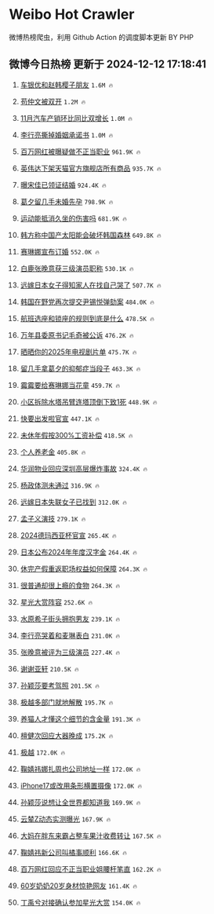 # Weibo Hot Crawler 



微博热榜爬虫，利用 Github Action 的调度脚本更新 BY PHP 


## 微博今日热榜 更新于 2024-12-12 17:18:41 
1. [车银优和赵韩樱子朋友](https://s.weibo.com/weibo?q=%E8%BD%A6%E9%93%B6%E4%BC%98%E5%92%8C%E8%B5%B5%E9%9F%A9%E6%A8%B1%E5%AD%90%E6%9C%8B%E5%8F%8B&t=31&band_rank=1&Refer=top) `1.6M 🔥` 

1. [苟仲文被双开](https://s.weibo.com/weibo?q=%23%E8%8B%9F%E4%BB%B2%E6%96%87%E8%A2%AB%E5%8F%8C%E5%BC%80%23&t=31&band_rank=2&Refer=top) `1.2M 🔥` 

1. [11月汽车产销环比同比双增长](https://s.weibo.com/weibo?q=%2311%E6%9C%88%E6%B1%BD%E8%BD%A6%E4%BA%A7%E9%94%80%E7%8E%AF%E6%AF%94%E5%90%8C%E6%AF%94%E5%8F%8C%E5%A2%9E%E9%95%BF%23&t=31&band_rank=3&Refer=top) `1.0M 🔥` 

1. [李行亮撕掉婚姻承诺书](https://s.weibo.com/weibo?q=%23%E6%9D%8E%E8%A1%8C%E4%BA%AE%E6%92%95%E6%8E%89%E5%A9%9A%E5%A7%BB%E6%89%BF%E8%AF%BA%E4%B9%A6%23&t=31&band_rank=4&Refer=top) `1.0M 🔥` 

1. [百万网红被曝疑做不正当职业](https://s.weibo.com/weibo?q=%23%E7%99%BE%E4%B8%87%E7%BD%91%E7%BA%A2%E8%A2%AB%E6%9B%9D%E7%96%91%E5%81%9A%E4%B8%8D%E6%AD%A3%E5%BD%93%E8%81%8C%E4%B8%9A%23&t=31&band_rank=5&Refer=top) `961.9K 🔥` 

1. [英伟达下架天猫官方旗舰店所有商品](https://s.weibo.com/weibo?q=%23%E8%8B%B1%E4%BC%9F%E8%BE%BE%E4%B8%8B%E6%9E%B6%E5%A4%A9%E7%8C%AB%E5%AE%98%E6%96%B9%E6%97%97%E8%88%B0%E5%BA%97%E6%89%80%E6%9C%89%E5%95%86%E5%93%81%23&t=31&band_rank=6&Refer=top) `935.7K 🔥` 

1. [曝宋佳已领证结婚](https://s.weibo.com/weibo?q=%E6%9B%9D%E5%AE%8B%E4%BD%B3%E5%B7%B2%E9%A2%86%E8%AF%81%E7%BB%93%E5%A9%9A&t=31&band_rank=7&Refer=top) `924.4K 🔥` 

1. [葛夕留几手未婚先孕](https://s.weibo.com/weibo?q=%E8%91%9B%E5%A4%95%E7%95%99%E5%87%A0%E6%89%8B%E6%9C%AA%E5%A9%9A%E5%85%88%E5%AD%95&t=31&band_rank=8&Refer=top) `798.9K 🔥` 

1. [运动能抵消久坐的伤害吗](https://s.weibo.com/weibo?q=%23%E8%BF%90%E5%8A%A8%E8%83%BD%E6%8A%B5%E6%B6%88%E4%B9%85%E5%9D%90%E7%9A%84%E4%BC%A4%E5%AE%B3%E5%90%97%23&t=31&band_rank=9&Refer=top) `681.9K 🔥` 

1. [韩方称中国产太阳能会破坏韩国森林](https://s.weibo.com/weibo?q=%23%E9%9F%A9%E6%96%B9%E7%A7%B0%E4%B8%AD%E5%9B%BD%E4%BA%A7%E5%A4%AA%E9%98%B3%E8%83%BD%E4%BC%9A%E7%A0%B4%E5%9D%8F%E9%9F%A9%E5%9B%BD%E6%A3%AE%E6%9E%97%23&t=31&band_rank=10&Refer=top) `649.8K 🔥` 

1. [赛琳娜宣布订婚](https://s.weibo.com/weibo?q=%23%E8%B5%9B%E7%90%B3%E5%A8%9C%E5%AE%A3%E5%B8%83%E8%AE%A2%E5%A9%9A%23&t=31&band_rank=11&Refer=top) `552.0K 🔥` 

1. [白鹿张晚意获三级演员职称](https://s.weibo.com/weibo?q=%23%E7%99%BD%E9%B9%BF%E5%BC%A0%E6%99%9A%E6%84%8F%E8%8E%B7%E4%B8%89%E7%BA%A7%E6%BC%94%E5%91%98%E8%81%8C%E7%A7%B0%23&t=31&band_rank=12&Refer=top) `530.1K 🔥` 

1. [远嫁日本女子得知家人在找自己哭了](https://s.weibo.com/weibo?q=%23%E8%BF%9C%E5%AB%81%E6%97%A5%E6%9C%AC%E5%A5%B3%E5%AD%90%E5%BE%97%E7%9F%A5%E5%AE%B6%E4%BA%BA%E5%9C%A8%E6%89%BE%E8%87%AA%E5%B7%B1%E5%93%AD%E4%BA%86%23&t=31&band_rank=13&Refer=top) `507.7K 🔥` 

1. [韩国在野党再次提交尹锡悦弹劾案](https://s.weibo.com/weibo?q=%23%E9%9F%A9%E5%9B%BD%E5%9C%A8%E9%87%8E%E5%85%9A%E5%86%8D%E6%AC%A1%E6%8F%90%E4%BA%A4%E5%B0%B9%E9%94%A1%E6%82%A6%E5%BC%B9%E5%8A%BE%E6%A1%88%23&t=31&band_rank=14&Refer=top) `484.0K 🔥` 

1. [航班选座和锁座的规则到底是什么](https://s.weibo.com/weibo?q=%23%E8%88%AA%E7%8F%AD%E9%80%89%E5%BA%A7%E5%92%8C%E9%94%81%E5%BA%A7%E7%9A%84%E8%A7%84%E5%88%99%E5%88%B0%E5%BA%95%E6%98%AF%E4%BB%80%E4%B9%88%23&t=31&band_rank=15&Refer=top) `478.5K 🔥` 

1. [万年县委原书记毛奇被公诉](https://s.weibo.com/weibo?q=%23%E4%B8%87%E5%B9%B4%E5%8E%BF%E5%A7%94%E5%8E%9F%E4%B9%A6%E8%AE%B0%E6%AF%9B%E5%A5%87%E8%A2%AB%E5%85%AC%E8%AF%89%23&t=31&band_rank=16&Refer=top) `476.2K 🔥` 

1. [晒晒你的2025年电视剧片单](https://s.weibo.com/weibo?q=%23%E6%99%92%E6%99%92%E4%BD%A0%E7%9A%842025%E5%B9%B4%E7%94%B5%E8%A7%86%E5%89%A7%E7%89%87%E5%8D%95%23&t=31&band_rank=17&Refer=top) `475.7K 🔥` 

1. [留几手拿葛夕的抑郁症当段子](https://s.weibo.com/weibo?q=%E7%95%99%E5%87%A0%E6%89%8B%E6%8B%BF%E8%91%9B%E5%A4%95%E7%9A%84%E6%8A%91%E9%83%81%E7%97%87%E5%BD%93%E6%AE%B5%E5%AD%90&t=31&band_rank=18&Refer=top) `463.3K 🔥` 

1. [霉霉要给赛琳娜当花童](https://s.weibo.com/weibo?q=%23%E9%9C%89%E9%9C%89%E8%A6%81%E7%BB%99%E8%B5%9B%E7%90%B3%E5%A8%9C%E5%BD%93%E8%8A%B1%E7%AB%A5%23&t=31&band_rank=19&Refer=top) `459.7K 🔥` 

1. [小区拆除水塔吊臂连塔顶倒下致1死](https://s.weibo.com/weibo?q=%23%E5%B0%8F%E5%8C%BA%E6%8B%86%E9%99%A4%E6%B0%B4%E5%A1%94%E5%90%8A%E8%87%82%E8%BF%9E%E5%A1%94%E9%A1%B6%E5%80%92%E4%B8%8B%E8%87%B41%E6%AD%BB%23&t=31&band_rank=20&Refer=top) `448.9K 🔥` 

1. [快要出发啦官宣](https://s.weibo.com/weibo?q=%23%E5%BF%AB%E8%A6%81%E5%87%BA%E5%8F%91%E5%95%A6%E5%AE%98%E5%AE%A3%23&t=31&band_rank=21&Refer=top) `447.1K 🔥` 

1. [未休年假按300%工资补偿](https://s.weibo.com/weibo?q=%23%E6%9C%AA%E4%BC%91%E5%B9%B4%E5%81%87%E6%8C%89300%25%E5%B7%A5%E8%B5%84%E8%A1%A5%E5%81%BF%23&t=31&band_rank=22&Refer=top) `418.5K 🔥` 

1. [个人养老金](https://s.weibo.com/weibo?q=%23%E4%B8%AA%E4%BA%BA%E5%85%BB%E8%80%81%E9%87%91%23&t=31&band_rank=23&Refer=top) `405.8K 🔥` 

1. [华润物业回应深圳高层爆炸事故](https://s.weibo.com/weibo?q=%23%E5%8D%8E%E6%B6%A6%E7%89%A9%E4%B8%9A%E5%9B%9E%E5%BA%94%E6%B7%B1%E5%9C%B3%E9%AB%98%E5%B1%82%E7%88%86%E7%82%B8%E4%BA%8B%E6%95%85%23&t=31&band_rank=24&Refer=top) `324.4K 🔥` 

1. [杨政体测未通过](https://s.weibo.com/weibo?q=%E6%9D%A8%E6%94%BF%E4%BD%93%E6%B5%8B%E6%9C%AA%E9%80%9A%E8%BF%87&t=31&band_rank=25&Refer=top) `316.9K 🔥` 

1. [远嫁日本失联女子已找到](https://s.weibo.com/weibo?q=%23%E8%BF%9C%E5%AB%81%E6%97%A5%E6%9C%AC%E5%A4%B1%E8%81%94%E5%A5%B3%E5%AD%90%E5%B7%B2%E6%89%BE%E5%88%B0%23&t=31&band_rank=26&Refer=top) `312.0K 🔥` 

1. [孟子义演技](https://s.weibo.com/weibo?q=%E5%AD%9F%E5%AD%90%E4%B9%89%E6%BC%94%E6%8A%80&t=31&band_rank=27&Refer=top) `279.1K 🔥` 

1. [2024德玛西亚杯官宣](https://s.weibo.com/weibo?q=%232024%E5%BE%B7%E7%8E%9B%E8%A5%BF%E4%BA%9A%E6%9D%AF%E5%AE%98%E5%AE%A3%23&t=31&band_rank=28&Refer=top) `265.4K 🔥` 

1. [日本公布2024年年度汉字金](https://s.weibo.com/weibo?q=%23%E6%97%A5%E6%9C%AC%E5%85%AC%E5%B8%832024%E5%B9%B4%E5%B9%B4%E5%BA%A6%E6%B1%89%E5%AD%97%E9%87%91%23&t=31&band_rank=29&Refer=top) `264.4K 🔥` 

1. [休完产假重返职场权益如何保障](https://s.weibo.com/weibo?q=%23%E4%BC%91%E5%AE%8C%E4%BA%A7%E5%81%87%E9%87%8D%E8%BF%94%E8%81%8C%E5%9C%BA%E6%9D%83%E7%9B%8A%E5%A6%82%E4%BD%95%E4%BF%9D%E9%9A%9C%23&t=31&band_rank=30&Refer=top) `264.3K 🔥` 

1. [很普通却很上瘾的食物](https://s.weibo.com/weibo?q=%23%E5%BE%88%E6%99%AE%E9%80%9A%E5%8D%B4%E5%BE%88%E4%B8%8A%E7%98%BE%E7%9A%84%E9%A3%9F%E7%89%A9%23&t=31&band_rank=31&Refer=top) `264.3K 🔥` 

1. [星光大赏阵容](https://s.weibo.com/weibo?q=%E6%98%9F%E5%85%89%E5%A4%A7%E8%B5%8F%E9%98%B5%E5%AE%B9&t=31&band_rank=32&Refer=top) `252.6K 🔥` 

1. [水原希子街头拥抱男友](https://s.weibo.com/weibo?q=%23%E6%B0%B4%E5%8E%9F%E5%B8%8C%E5%AD%90%E8%A1%97%E5%A4%B4%E6%8B%A5%E6%8A%B1%E7%94%B7%E5%8F%8B%23&t=31&band_rank=33&Refer=top) `239.1K 🔥` 

1. [李行亮哭着和麦琳表白](https://s.weibo.com/weibo?q=%E6%9D%8E%E8%A1%8C%E4%BA%AE%E5%93%AD%E7%9D%80%E5%92%8C%E9%BA%A6%E7%90%B3%E8%A1%A8%E7%99%BD&t=31&band_rank=34&Refer=top) `231.0K 🔥` 

1. [张晚意被评为三级演员](https://s.weibo.com/weibo?q=%23%E5%BC%A0%E6%99%9A%E6%84%8F%E8%A2%AB%E8%AF%84%E4%B8%BA%E4%B8%89%E7%BA%A7%E6%BC%94%E5%91%98%23&t=31&band_rank=35&Refer=top) `227.4K 🔥` 

1. [谢谢亚轩](https://s.weibo.com/weibo?q=%E8%B0%A2%E8%B0%A2%E4%BA%9A%E8%BD%A9&t=31&band_rank=36&Refer=top) `210.5K 🔥` 

1. [孙颖莎要考驾照](https://s.weibo.com/weibo?q=%E5%AD%99%E9%A2%96%E8%8E%8E%E8%A6%81%E8%80%83%E9%A9%BE%E7%85%A7&t=31&band_rank=37&Refer=top) `201.5K 🔥` 

1. [极越多部门就地解散](https://s.weibo.com/weibo?q=%23%E6%9E%81%E8%B6%8A%E5%A4%9A%E9%83%A8%E9%97%A8%E5%B0%B1%E5%9C%B0%E8%A7%A3%E6%95%A3%23&t=31&band_rank=38&Refer=top) `195.7K 🔥` 

1. [养猫人才懂这个细节的含金量](https://s.weibo.com/weibo?q=%E5%85%BB%E7%8C%AB%E4%BA%BA%E6%89%8D%E6%87%82%E8%BF%99%E4%B8%AA%E7%BB%86%E8%8A%82%E7%9A%84%E5%90%AB%E9%87%91%E9%87%8F&t=31&band_rank=39&Refer=top) `191.3K 🔥` 

1. [檀健次回应大器晚成](https://s.weibo.com/weibo?q=%23%E6%AA%80%E5%81%A5%E6%AC%A1%E5%9B%9E%E5%BA%94%E5%A4%A7%E5%99%A8%E6%99%9A%E6%88%90%23&t=31&band_rank=40&Refer=top) `175.2K 🔥` 

1. [极越](https://s.weibo.com/weibo?q=%E6%9E%81%E8%B6%8A&t=31&band_rank=41&Refer=top) `172.0K 🔥` 

1. [鞠婧祎娜扎周也公司地址一样](https://s.weibo.com/weibo?q=%23%E9%9E%A0%E5%A9%A7%E7%A5%8E%E5%A8%9C%E6%89%8E%E5%91%A8%E4%B9%9F%E5%85%AC%E5%8F%B8%E5%9C%B0%E5%9D%80%E4%B8%80%E6%A0%B7%23&t=31&band_rank=42&Refer=top) `172.0K 🔥` 

1. [iPhone17或改用条形横置摄像](https://s.weibo.com/weibo?q=%23iPhone17%E6%88%96%E6%94%B9%E7%94%A8%E6%9D%A1%E5%BD%A2%E6%A8%AA%E7%BD%AE%E6%91%84%E5%83%8F%23&t=31&band_rank=43&Refer=top) `172.0K 🔥` 

1. [孙颖莎说想让全世界都知道我](https://s.weibo.com/weibo?q=%23%E5%AD%99%E9%A2%96%E8%8E%8E%E8%AF%B4%E6%83%B3%E8%AE%A9%E5%85%A8%E4%B8%96%E7%95%8C%E9%83%BD%E7%9F%A5%E9%81%93%E6%88%91%23&t=31&band_rank=44&Refer=top) `169.9K 🔥` 

1. [云辇Z动态实测曝光](https://s.weibo.com/weibo?q=%23%E4%BA%91%E8%BE%87Z%E5%8A%A8%E6%80%81%E5%AE%9E%E6%B5%8B%E6%9B%9D%E5%85%89%23&t=31&band_rank=45&Refer=top) `167.9K 🔥` 

1. [大妈在胖东来霸占整车果汁收费转让](https://s.weibo.com/weibo?q=%23%E5%A4%A7%E5%A6%88%E5%9C%A8%E8%83%96%E4%B8%9C%E6%9D%A5%E9%9C%B8%E5%8D%A0%E6%95%B4%E8%BD%A6%E6%9E%9C%E6%B1%81%E6%94%B6%E8%B4%B9%E8%BD%AC%E8%AE%A9%23&t=31&band_rank=46&Refer=top) `167.5K 🔥` 

1. [鞠婧祎新公司叫橘事顺利](https://s.weibo.com/weibo?q=%23%E9%9E%A0%E5%A9%A7%E7%A5%8E%E6%96%B0%E5%85%AC%E5%8F%B8%E5%8F%AB%E6%A9%98%E4%BA%8B%E9%A1%BA%E5%88%A9%23&t=31&band_rank=47&Refer=top) `166.6K 🔥` 

1. [百万网红回应不正当职业姐腰杆笔直](https://s.weibo.com/weibo?q=%23%E7%99%BE%E4%B8%87%E7%BD%91%E7%BA%A2%E5%9B%9E%E5%BA%94%E4%B8%8D%E6%AD%A3%E5%BD%93%E8%81%8C%E4%B8%9A%E5%A7%90%E8%85%B0%E6%9D%86%E7%AC%94%E7%9B%B4%23&t=31&band_rank=48&Refer=top) `162.2K 🔥` 

1. [60岁奶奶20岁身材惊艳网友](https://s.weibo.com/weibo?q=%2360%E5%B2%81%E5%A5%B6%E5%A5%B620%E5%B2%81%E8%BA%AB%E6%9D%90%E6%83%8A%E8%89%B3%E7%BD%91%E5%8F%8B%23&t=31&band_rank=49&Refer=top) `161.4K 🔥` 

1. [丁禹兮对接确认参加星光大赏](https://s.weibo.com/weibo?q=%23%E4%B8%81%E7%A6%B9%E5%85%AE%E5%AF%B9%E6%8E%A5%E7%A1%AE%E8%AE%A4%E5%8F%82%E5%8A%A0%E6%98%9F%E5%85%89%E5%A4%A7%E8%B5%8F%23&t=31&band_rank=50&Refer=top) `154.0K 🔥` 

